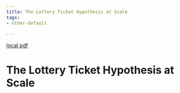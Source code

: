 ```yaml
---
title: The Lottery Ticket Hypothesis at Scale
tags:
- other-default

---
```


[local pdf](../../../pdfs/The%20Lottery%20Ticket%20Hypothesis%20at%20Scale.pdf)

# The Lottery Ticket Hypothesis at Scale
